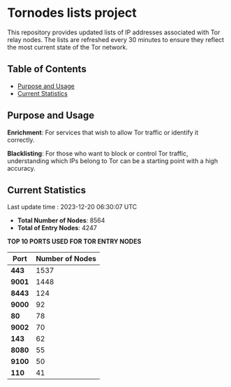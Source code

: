 # Tornodes lists project

This repository provides updated lists of IP addresses associated with Tor relay nodes. The lists are refreshed every 30 minutes to ensure they reflect the most current state of the Tor network.

## Table of Contents

- [Purpose and Usage](#purpose-and-usage)
- [Current Statistics](#current-statistics)


## Purpose and Usage

**Enrichment**: For services that wish to allow Tor traffic or identify it correctly.

**Blacklisting**: For those who want to block or control Tor traffic, understanding which IPs belong to Tor can be a starting point with a high accuracy.

## Current Statistics

Last update time : 2023-12-20 06:30:07 UTC

- **Total Number of Nodes**: 8564
- **Total of Entry Nodes**: 4247

**TOP 10 PORTS USED FOR TOR ENTRY NODES**

| **Port** | **Number of Nodes** |
|------|-----------------|
| **443**   | 1537  |
| **9001**   | 1448  |
| **8443**   | 124  |
| **9000**   | 92  |
| **80**   | 78  |
| **9002**   | 70  |
| **143**   | 62  |
| **8080**   | 55  |
| **9100**   | 50  |
| **110**   | 41  |

